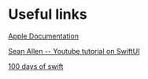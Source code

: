 # Useful links 
[Apple Documentation](https://developer.apple.com/develop/) 

[Sean Allen -- Youtube tutorial on SwiftUI](https://www.youtube.com/@seanallen)

[100 days of swift](https://www.hackingwithswift.com/100)
